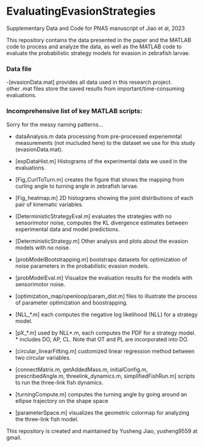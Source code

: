 # EvaluatingEvasionStrategies
Supplementary Data and Code for PNAS manuscript of Jiao et al, 2023

This repository contains the data presented in the paper and the MATLAB code to process and analyze the data, as well as the MATLAB code to evaluate the probabilistic strategy models for evasion in zebrafish larvae.
### Data file
-[evasionData.mat] provides all data used in this research project.  
other .mat files store the saved results from important/time-consuming evaluations.

### Incomprehensive list of key MATLAB scripts:
Sorry for the messy naming patterns...

- dataAnalysis.m data processing from pre-processed experiemntal measurements (not inucluded here) to the dataset we use for this study (evasionData.mat).  
- [expDataHist.m] Histograms of the experimental data we used in the evaluations.  
- [Fig_CurlToTurn.m] creates the figure that shows the mapping from curling angle to turning angle in zebrafish larvae.  
- [Fig_heatmap.m] 2D histograms showing the joint distributions of each pair of kinematic variables.  
- [DeterministicStrategyEval.m] evaluates the strategies with no sensorimotor noise, computes the KL divergence estimates between experimental data and model predictions.  
- [DeterministicStrategy.m] Other analysis and plots about the evasion models with no noise.  
- [probModelBootstrapping.m] bootstraps datasets for optimization of noise parameters in the probabilistic evasion models.  
- [probModelEval.m] Visualize the evaluation results for the models with sensorimotor noise.  
- [optimization_map/openloop/param_dist.m] files to illustrate the process of parameter optimization and boostrapping.  

- [NLL_\*.m] each computes the negative log likelihood (NLL) for a strategy model.  
- [pX_\*.m] used by NLL*.m, each computes the PDF for a strategy model.  
\* includes DO, AP, CL. Note that OT and PL are incorporated into DO.

- [circular_linearFitting.m] customized linear regression method between two circular variables.  
- [connectMatrix.m, getAddedMass.m, initialConfig.m, prescribedAngle.m, threelink_dynamics.m, simplifiedFishRun.m] scripts to run the three-link fish dynamics.  
- [turningCompute.m] computes the turning angle by going around an ellipse trajectory on the shape space
- [parameterSpace.m] visualizes the geometric colormap for analyzing the three-link fish model.



This repository is created and maintained by Yusheng Jiao, yusheng9559 at gmail.

